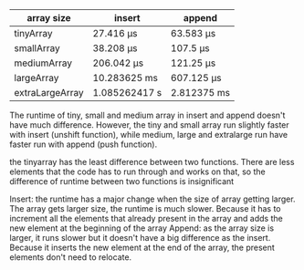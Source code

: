 | array size     |insert        |append      |
|----------------|--------------|------------|
|tinyArray       |27.416 μs     |63.583 μs   |
|smallArray      |38.208 μs     |107.5 μs   |
|mediumArray     |206.042 μs    |121.25 μs  |
|largeArray      |10.283625 ms  |607.125 μs  |
|extraLargeArray |1.085262417 s |2.812375 ms |

The runtime of tiny, small and medium array in insert and append doesn't have much difference. However, the tiny and small array run slightly faster with insert (unshift function), while medium, large and extralarge run have faster run with append (push function). 

the tinyarray has the least difference between two functions. There are less elements that the code has to run through and works on that, so the difference of runtime between two functions is insignificant

Insert: the runtime has a major change when the size of array getting larger. The array gets larger size, the runtime is much slower. Because it has to increment all the elements that already present in the array and adds the new element at the beginning of the array
Append: as the array size is larger, it runs slower but it doesn't have a big difference as the insert. Because it inserts the new element at the end of the array, the present elements don't need to relocate.